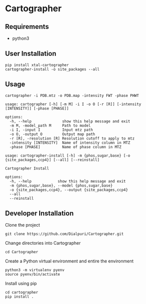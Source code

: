 # Cartographer

## Requirements
- python3

## User Installation 
```
pip install xtal-cartographer
cartographer-install -o site_packages --all
```

## Usage

```
cartographer -i PDB.mtz -o PDB.map -intensity FWT -phase PHWT
```


```
usage: cartographer [-h] [-m M] -i I -o O [-r [R]] [-intensity [INTENSITY]] [-phase [PHASE]]

options:
  -h, --help              show this help message and exit
  -m M, -model_path M     Path to model
  -i I, -input I          Input mtz path
  -o O, -output O         Output map path 
  -r [R], -resolution [R] Resolution cutoff to apply to mtz
  -intensity [INTENSITY]  Name of intensity column in MTZ
  -phase [PHASE]          Name of phase column in MTZ
```

```
usage: cartographer-install [-h] -m {phos,sugar,base} [-o {site_packages,ccp4}] [--all] [--reinstall]

Cartographer Install

options:
  -h, --help            show this help message and exit
  -m {phos,sugar,base}, --model {phos,sugar,base}
  -o {site_packages,ccp4}, --output {site_packages,ccp4}
  --all
  --reinstall
```

## Developer Installation 
Clone the project

```
git clone https://github.com/Dialpuri/Cartographer.git
```

Change directories into Cartographer

```
cd Cartographer
```

Create a Python virtual environment and entire the environment

```
python3 -m virtualenv pyenv
source pyenv/bin/activate
```
Install using pip

```
cd cartographer
pip install .
```

